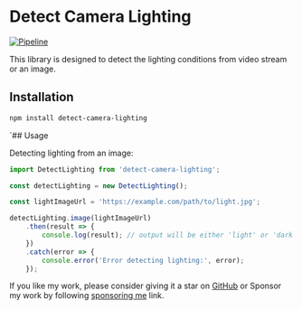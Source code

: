 # Detect Camera Lighting

[![Pipeline](https://github.com/gagan-bhullar-tech/detect-camera-lighting/actions/workflows/npm-publish.yml/badge.svg)](https://github.com/gagan-bhullar-tech/detect-camera-lighting/actions/workflows/npm-publish.yml)

This library is designed to detect the lighting conditions from video stream or an image.

## Installation

```sh
npm install detect-camera-lighting
```

`## Usage

Detecting lighting from an image:

```javascript
import DetectLighting from 'detect-camera-lighting';

const detectLighting = new DetectLighting();

const lightImageUrl = 'https://example.com/path/to/light.jpg';

detectLighting.image(lightImageUrl)
    .then(result => {
        console.log(result); // output will be either 'light' or 'dark'
    })
    .catch(error => {
        console.error('Error detecting lighting:', error);
    });
```


If you like my work, please consider giving it a star on [GitHub](http://github.com/gagan-bhullar-tech/detect-camera-lighting) or Sponsor my work by following [sponsoring me](https://github.com/sponsors/gagan-bhullar-tech) link.
